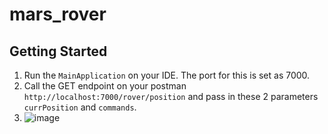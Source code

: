 # mars_rover

## Getting Started
1. Run the `MainApplication` on your IDE. The port for this is set as 7000.
2. Call the GET endpoint on your postman `http://localhost:7000/rover/position` and pass in these 2 parameters `currPosition` and `commands`.
3. ![image](https://github.com/oscarsu97/mars_rover/assets/50538208/bf3244b9-5354-4dee-980f-1351f1d442ff)
